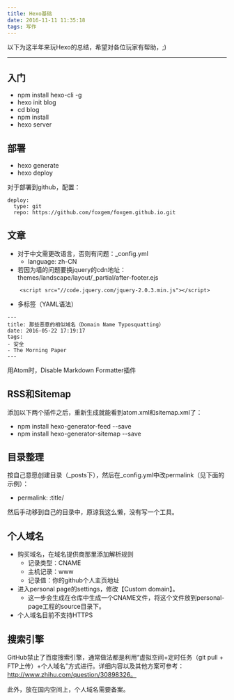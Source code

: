 ```yaml
---
title: Hexo基础
date: 2016-11-11 11:35:18
tags: 写作
---
```


以下为这半年来玩Hexo的总结，希望对各位玩家有帮助，;)

---

## 入门

* npm install hexo-cli -g
* hexo init blog
* cd blog
* npm install
* hexo server

## 部署

* hexo generate
* hexo deploy

对于部署到github，配置：

~~~
deploy:
  type: git
  repo: https://github.com/foxgem/foxgem.github.io.git
~~~

## 文章

* 对于中文需更改语言，否则有问题：_config.yml
  * language: zh-CN
* 若因为墙的问题要换jquery的cdn地址：themes/landscape/layout/_partial/after-footer.ejs

~~~
    <script src="//code.jquery.com/jquery-2.0.3.min.js"></script>
~~~

* 多标签（YAML语法）

~~~
---
title: 那些恶意的相似域名（Domain Name Typosquatting）
date: 2016-05-22 17:19:17
tags:
- 安全
- The Morning Paper
---
~~~

用Atom时，Disable Markdown Formatter插件

## RSS和Sitemap

添加以下两个插件之后，重新生成就能看到atom.xml和sitemap.xml了：
* npm install hexo-generator-feed --save
* npm install hexo-generator-sitemap --save

## 目录整理

按自己意愿创建目录（_posts下），然后在_config.yml中改permalink（见下面的示例）：
* permalink: :title/

然后手动移到自己的目录中，原谅我这么懒，没有写一个工具。

## 个人域名

* 购买域名，在域名提供商那里添加解析规则
  - 记录类型：CNAME
  - 主机记录：www
  - 记录值：你的github个人主页地址
* 进入personal page的settings，修改【Custom domain】。
  - 这一步会生成在仓库中生成一个CNAME文件，将这个文件放到personal-page工程的source目录下。
* 个人域名目前不支持HTTPS

## 搜索引擎

GitHub禁止了百度搜索引擎，通常做法都是利用“虚拟空间+定时任务（git pull + FTP上传）+个人域名”方式进行。详细内容以及其他方案可参考：http://www.zhihu.com/question/30898326。

此外，放在国内空间上，个人域名需要备案。
